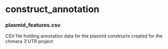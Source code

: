 # construct_annotation

### plasmid_features.csv
CSV file holding annotation data for the plasmid constructs created for the chimera 3'UTR project
